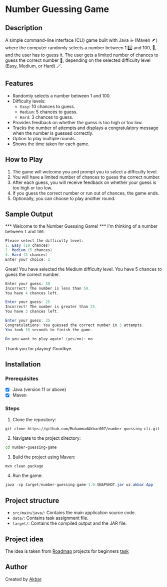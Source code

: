 # Number Guessing Game

## Description
A simple command-line interface (CLI) game built with Java ☕️ (Maven 🪶) where the computer randomly selects a number between 1 1️⃣ and 100, 💯, and the user has to guess it.
The user gets a limited number of chances to guess the correct number 🧙, depending on the selected difficulty level (Easy, Medium, or Hard) 🪄.

## Features
* Randomly selects a number between 1 and 100.
* Difficulty levels:
    * `Easy`: 10 chances to guess.
    * `Medium`: 5 chances to guess.
    * `Hard`: 3 chances to guess.
* Provides feedback on whether the guess is too high or too low.
* Tracks the number of attempts and displays a congratulatory message when the number is guessed correctly.
* Option to play multiple rounds.
* Shows the time taken for each game.

## How to Play
1. The game will welcome you and prompt you to select a difficulty level.
2. You will have a limited number of chances to guess the correct number.
3. After each guess, you will receive feedback on whether your guess is too high or too low.
4. If you guess the correct number or run out of chances, the game ends.
5. Optionally, you can choose to play another round.

## Sample Output
*** Welcome to the Number Guessing Game! ***
I'm thinking of a number between `1` and `100`.

```java
Please select the difficulty level:
1. Easy (10 chances)
2. Medium (5 chances)
3. Hard (3 chances)
Enter your choice: 2
```

Great! You have selected the Medium difficulty level.
You have 5 chances to guess the correct number.

```java
Enter your guess: 50
Incorrect! The number is less than 50.
You have 4 chances left.

Enter your guess: 25
Incorrect! The number is greater than 25.
You have 3 chances left.

Enter your guess: 35
Congratulations! You guessed the correct number in 3 attempts.
You took 10 seconds to finish the game.

Do you want to play again? (yes/no): no
```
Thank you for playing! Goodbye.

## Installation

### Prerequisites
- [x] Java (version 11 or above)
- [x] Maven

### Steps
1. Clone the repository:
```git
git clone https://github.com/MuhammadAkbar007/number-guessing-cli.git
```
2. Navigate to the project directory:
```bash
cd number-guessing-game
```
3. Build the project using Maven:
```bash
mvn clean package
```
4. Run the game:
```java
java -cp target/number-guessing-game-1.0-SNAPSHOT.jar uz.akbar.App
```
## Project structure
* `src/main/java/`: Contains the main application source code.
* `data/`: Contains task assignment file.
* `target/`: Contains the compiled output and the JAR file.

## Project idea
The idea is taken from [Roadmap](https://roadmap.sh/) projects for beginners [task](https://roadmap.sh/projects/number-guessing-game)

## Author
Created by [Akbar](https://github.com/MuhammadAkbar007).
